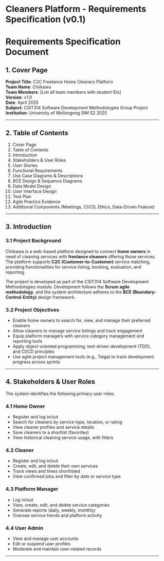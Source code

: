 # Cleaners Platform - Requirements Specification (v0.1)
#  Requirements Specification Document

## 1. Cover Page

**Project Title**:  C2C Freelance Home Cleaners Platform  
**Team Name**: Chiikawa  
**Team Members**: [List all team members with student IDs]  
**Version**: v1.0  
**Date**: April 2025  
**Subject**: CSIT314 Software Development Methodologies Group Project  
**Institution**: University of Wollongong SIM S2 2025  

---

## 2. Table of Contents

1. Cover Page  
2. Table of Contents  
3. Introduction  
4. Stakeholders & User Roles  
5. User Stories  
6. Functional Requirements  
7. Use Case Diagrams & Descriptions  
8. BCE Design & Sequence Diagrams  
9. Data Model Design  
10. User Interface Design  
11. Test Plan  
12. Agile Practice Evidence  
13. Additional Components (Meetings, CI/CD, Ethics, Data-Driven Feature)

---

## 3. Introduction

### 3.1 Project Background

Chiikawa is a web-based platform designed to connect **home owners** in need of cleaning services with **freelance cleaners** offering those services. The platform supports **C2C (Customer-to-Customer)** service matching, providing functionalities for service listing, booking, evaluation, and reporting.

The project is developed as part of the CSIT314 Software Development Methodologies module. Development follows the **Scrum agile methodology**, and the system architecture adheres to the **BCE (Boundary-Control-Entity)** design framework.

### 3.2 Project Objectives

- Enable home owners to search for, view, and manage their preferred cleaners  
- Allow cleaners to manage service listings and track engagement  
- Equip platform managers with service category management and reporting tools  
- Apply object-oriented programming, test-driven development (TDD), and CI/CD principles  
- Use agile project management tools (e.g., Taiga) to track development progress across sprints  

---

## 4. Stakeholders & User Roles

The system identifies the following primary user roles:

### 4.1 Home Owner
- Register and log in/out  
- Search for cleaners by service type, location, or rating  
- View cleaner profiles and service details  
- Save cleaners to a shortlist (favorites)  
- View historical cleaning service usage, with filters  

### 4.2 Cleaner
- Register and log in/out  
- Create, edit, and delete their own services  
- Track views and times shortlisted  
- View confirmed jobs and filter by date or service type  

### 4.3 Platform Manager
- Log in/out  
- View, create, edit, and delete service categories  
- Generate reports (daily, weekly, monthly)  
- Oversee service trends and platform activity  

### 4.4 User Admin
- View and manage user accounts  
- Edit or suspend user profiles  
- Moderate and maintain user-related records

---

